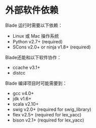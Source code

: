 # 外部软件依赖

Blade 运行时需要以下依赖：

* Linux 或 Mac 操作系统
* Python v2.7+ (required)
* SCons v2.0+ or ninja v1.8+ (required)

Blade还能和以下软件协作：

* ccache v3.1+
* distcc

Blade 编译项目时可能需要到：

* gcc v4.0+
* jdk v1.6+
* scala v2.10+
* swig   v2.0+ (required for swig_library)
* flex v2.5+ (required for lex_yacc)
* bison v2.1+ (required for lex_yacc)

